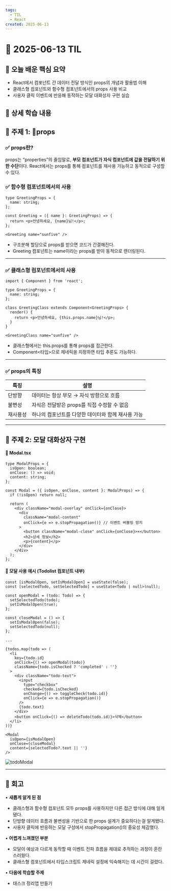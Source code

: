 ```yaml
---
tags:
  - TIL
  - React
created: 2025-06-13
---
```

# 📘 2025-06-13 TIL

## 📌 오늘 배운 핵심 요약
- React에서 컴포넌트 간 데이터 전달 방식인 props의 개념과 활용법 이해
- 클래스형 컴포넌트와 함수형 컴포넌트에서의 props 사용 비교
- 사용자 클릭 이벤트에 반응해 동작하는 모달 대화상자 구현 실습


## 🧠 상세 학습 내용

## 📍 주제 1: props

### ✅ props란?
props는 “properties”의 줄임말로, **부모 컴포넌트가 자식 컴포넌트에 값을 전달하기 위한 수단**이다.
React에서는 props를 통해 컴포넌트를 재사용 가능하고 동적으로 구성할 수 있다.

### ✅ 함수형 컴포넌트에서의 사용
```tsx
type GreetingProps = {
  name: string;
};

const Greeting = ({ name }: GreetingProps) => {
  return <p>안녕하세요, {name}님!</p>;
};

<Greeting name="sunfive" />
```
- 구조분해 할당으로 props를 받으면 코드가 간결해진다.
- Greeting 컴포넌트는 name이라는 props를 받아 동적으로 렌더링된다.

---

### ✅ 클래스형 컴포넌트에서의 사용
```tsx
import { Component } from 'react';

type GreetingProps = {
  name: string;
};

class GreetingClass extends Component<GreetingProps> {
  render() {
    return <p>안녕하세요, {this.props.name}님!</p>;
  }
}

<GreetingClass name="sunfive" />
```
- 클래스형에서는 this.props를 통해 props를 접근한다.
- Component<타입>으로 제네릭을 지정하면 타입 추론도 가능하다.

---

### ✅ props의 특징
| **특징** | **설명**                       |
| ------ | ---------------------------- |
| 단방향    | 데이터는 항상 부모 → 자식 방향으로 흐름      |
| 불변성    | 자식은 전달받은 props를 직접 수정할 수 없음  |
| 재사용성   | 하나의 컴포넌트를 다양한 데이터와 함께 재사용 가능 |

---

## 📍 주제 2: 모달 대화상자 구현
#### 📁 Modal.tsx
```tsx
type ModalProps = {
  isOpen: boolean;
  onClose: () => void;
  content: string;
};

const Modal = ({ isOpen, onClose, content }: ModalProps) => {
  if (!isOpen) return null;

  return (
    <div className="modal-overlay" onClick={onClose}>
      <div
        className="modal-content"
        onClick={e => e.stopPropagation()} // 이벤트 버블링 방지
      >
        <button className="modal-close" onClick={onClose}>×</button>
        <h2>상세 정보</h2>
        <p>{content}</p>
      </div>
    </div>
  );
};
```

#### 📁 모달 사용 예시 (Todolist 컴포넌트 내부)
```tsx
const [isModalOpen, setIsModalOpen] = useState(false);
const [selectedTodo, setSelectedTodo] = useState<Todo | null>(null);

const openModal = (todo: Todo) => {
  setSelectedTodo(todo);
  setIsModalOpen(true);
};

const closeModal = () => {
  setIsModalOpen(false);
  setSelectedTodo(null);
};

...

{todos.map(todo => (
  <li
    key={todo.id}
    onClick={() => openModal(todo)}
    className={todo.isChecked ? 'completed' : ''}
  >
    <div className="todo-text">
      <input
        type="checkbox"
        checked={todo.isChecked}
        onChange={() => toggleCheck(todo.id)}
        onClick={e => e.stopPropagation()}
      />
      {todo.text}
    </div>
    <button onClick={() => deleteTodo(todo.id)}>삭제</button>
  </li>
))}

<Modal
  isOpen={isModalOpen}
  onClose={closeModal}
  content={selectedTodo?.text || ''}
/>
```



![todoModal](https://seonohblog.netlify.app/assets/todoModal.png)

---

## 💭 회고
• **새롭게 알게 된 점**
- 클래스형과 함수형 컴포넌트 모두 props를 사용하지만 다른 접근 방식에 대해 알게됐다.
- 단방향 데이터 흐름과 불변성을 기반으로 한 props 설계가 중요하다는걸 알게됐다.
- 사용자 클릭에 반응하는 모달 구성에서 stopPropagation()의 중요성 체감했다.

• **어렵게 느껴졌던 부분**
- 모달이 예상과 다르게 동작할 때 이벤트 전파 흐름을 제대로 추적하는 과정이 혼란스러웠다.
- 클래스형 컴포넌트에서 타입스크립트 제네릭 설정에 익숙해지는 데 시간이 걸렸다.
  
• **다음에 학습할 주제**
- 태스크 정리앱 만들기